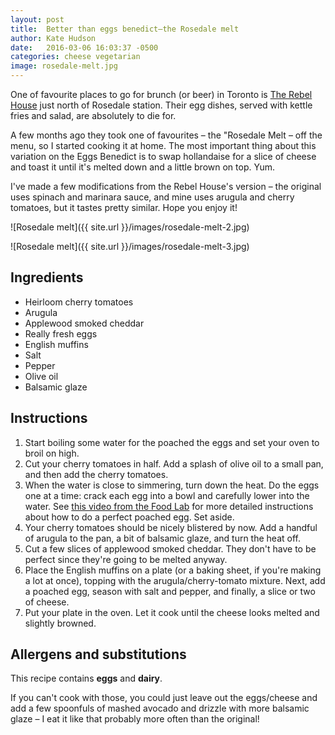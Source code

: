 ```yaml
---
layout: post
title:  Better than eggs benedict—the Rosedale melt
author: Kate Hudson
date:   2016-03-06 16:03:37 -0500
categories: cheese vegetarian
image: rosedale-melt.jpg
---
```


One of favourite places to go for brunch (or beer) in Toronto is [The Rebel House](http://rebelhouse.ca/) just north of Rosedale station. Their egg dishes, served with kettle fries and salad, are absolutely to die for.

A few months ago they took one of favourites – the "Rosedale Melt – off the menu, so I started cooking it at home. The most important thing about this variation on the Eggs Benedict is to swap hollandaise for a slice of cheese and toast it until it's melted down and a little brown on top. Yum.

I've made a few modifications from the Rebel House's version – the original uses spinach and marinara sauce, and mine uses arugula and cherry tomatoes, but it tastes pretty similar. Hope you enjoy it!

![Rosedale melt]({{ site.url }}/images/rosedale-melt-2.jpg)

![Rosedale melt]({{ site.url }}/images/rosedale-melt-3.jpg)

## Ingredients

* Heirloom cherry tomatoes
* Arugula
* Applewood smoked cheddar
* Really fresh eggs
* English muffins
* Salt
* Pepper
* Olive oil
* Balsamic glaze

## Instructions

1. Start boiling some water for the poached the eggs and set your oven to broil on high.
2. Cut your cherry tomatoes in half. Add a splash of olive oil to a small pan, and then add the cherry tomatoes.
3. When the water is close to simmering, turn down the heat. Do the eggs one at a time: crack each egg into a bowl and carefully lower into the water. See [this video from the Food Lab](https://www.youtube.com/watch?v=66btvAWmp7g) for more detailed instructions about how to do a perfect poached egg. Set aside.
4. Your cherry tomatoes should be nicely blistered by now. Add a handful of arugula to the pan, a bit of balsamic glaze, and turn the heat off.
5. Cut a few slices of applewood smoked cheddar. They don't have to be perfect since they're going to be melted anyway.
6. Place the English muffins on a plate (or a baking sheet, if you're making a lot at once), topping with the arugula/cherry-tomato mixture. Next, add a poached egg, season with salt and pepper, and finally, a slice or two of cheese.
7. Put your plate in the oven. Let it cook until the cheese looks melted and slightly browned.

## Allergens and substitutions

This recipe contains **eggs** and **dairy**.

If you can't cook with those, you could just leave out the eggs/cheese and add a few spoonfuls of mashed avocado and drizzle with more balsamic glaze – I eat it like that probably more often than the original!
